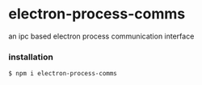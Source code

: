 # electron-process-comms
an ipc based electron process communication interface

### installation
```bash
$ npm i electron-process-comms
```